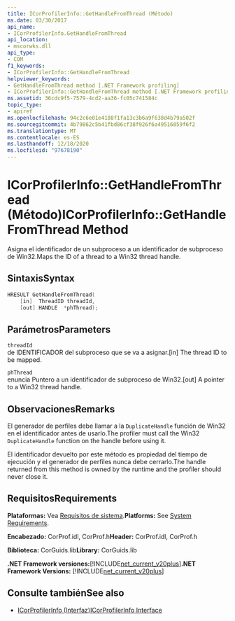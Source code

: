```yaml
---
title: ICorProfilerInfo::GetHandleFromThread (Método)
ms.date: 03/30/2017
api_name:
- ICorProfilerInfo.GetHandleFromThread
api_location:
- mscorwks.dll
api_type:
- COM
f1_keywords:
- ICorProfilerInfo::GetHandleFromThread
helpviewer_keywords:
- GetHandleFromThread method [.NET Framework profiling]
- ICorProfilerInfo::GetHandleFromThread method [.NET Framework profiling]
ms.assetid: 36cdc9f5-7579-4cd2-aa36-fc05c741584c
topic_type:
- apiref
ms.openlocfilehash: 94c2c6e01e4188f1fa13c3b6a9f638d4b79a502f
ms.sourcegitcommit: 4b79862c5b41fbd86cf38f926f6a49516059f6f2
ms.translationtype: MT
ms.contentlocale: es-ES
ms.lasthandoff: 12/18/2020
ms.locfileid: "97678190"
---
```

# <a name="icorprofilerinfogethandlefromthread-method"></a><span data-ttu-id="35d64-102">ICorProfilerInfo::GetHandleFromThread (Método)</span><span class="sxs-lookup"><span data-stu-id="35d64-102">ICorProfilerInfo::GetHandleFromThread Method</span></span>

<span data-ttu-id="35d64-103">Asigna el identificador de un subproceso a un identificador de subproceso de Win32.</span><span class="sxs-lookup"><span data-stu-id="35d64-103">Maps the ID of a thread to a Win32 thread handle.</span></span>  
  
## <a name="syntax"></a><span data-ttu-id="35d64-104">Sintaxis</span><span class="sxs-lookup"><span data-stu-id="35d64-104">Syntax</span></span>  
  
```cpp  
HRESULT GetHandleFromThread(  
    [in]  ThreadID threadId,  
    [out] HANDLE  *phThread);  
```  
  
## <a name="parameters"></a><span data-ttu-id="35d64-105">Parámetros</span><span class="sxs-lookup"><span data-stu-id="35d64-105">Parameters</span></span>  

 `threadId`  
 <span data-ttu-id="35d64-106">de IDENTIFICADOR del subproceso que se va a asignar.</span><span class="sxs-lookup"><span data-stu-id="35d64-106">[in] The thread ID to be mapped.</span></span>  
  
 `phThread`  
 <span data-ttu-id="35d64-107">enuncia Puntero a un identificador de subproceso de Win32.</span><span class="sxs-lookup"><span data-stu-id="35d64-107">[out] A pointer to a Win32 thread handle.</span></span>  
  
## <a name="remarks"></a><span data-ttu-id="35d64-108">Observaciones</span><span class="sxs-lookup"><span data-stu-id="35d64-108">Remarks</span></span>  

 <span data-ttu-id="35d64-109">El generador de perfiles debe llamar a la `DuplicateHandle` función de Win32 en el identificador antes de usarlo.</span><span class="sxs-lookup"><span data-stu-id="35d64-109">The profiler must call the Win32 `DuplicateHandle` function on the handle before using it.</span></span>  

 <span data-ttu-id="35d64-110">El identificador devuelto por este método es propiedad del tiempo de ejecución y el generador de perfiles nunca debe cerrarlo.</span><span class="sxs-lookup"><span data-stu-id="35d64-110">The handle returned from this method is owned by the runtime and the profiler should never close it.</span></span>
  
## <a name="requirements"></a><span data-ttu-id="35d64-111">Requisitos</span><span class="sxs-lookup"><span data-stu-id="35d64-111">Requirements</span></span>  

 <span data-ttu-id="35d64-112">**Plataformas:** Vea [Requisitos de sistema](../../get-started/system-requirements.md).</span><span class="sxs-lookup"><span data-stu-id="35d64-112">**Platforms:** See [System Requirements](../../get-started/system-requirements.md).</span></span>  
  
 <span data-ttu-id="35d64-113">**Encabezado:** CorProf.idl, CorProf.h</span><span class="sxs-lookup"><span data-stu-id="35d64-113">**Header:** CorProf.idl, CorProf.h</span></span>  
  
 <span data-ttu-id="35d64-114">**Biblioteca:** CorGuids.lib</span><span class="sxs-lookup"><span data-stu-id="35d64-114">**Library:** CorGuids.lib</span></span>  
  
 <span data-ttu-id="35d64-115">**.NET Framework versiones:**[!INCLUDE[net_current_v20plus](../../../../includes/net-current-v20plus-md.md)]</span><span class="sxs-lookup"><span data-stu-id="35d64-115">**.NET Framework Versions:** [!INCLUDE[net_current_v20plus](../../../../includes/net-current-v20plus-md.md)]</span></span>  
  
## <a name="see-also"></a><span data-ttu-id="35d64-116">Consulte también</span><span class="sxs-lookup"><span data-stu-id="35d64-116">See also</span></span>

- [<span data-ttu-id="35d64-117">ICorProfilerInfo (Interfaz)</span><span class="sxs-lookup"><span data-stu-id="35d64-117">ICorProfilerInfo Interface</span></span>](icorprofilerinfo-interface.md)
